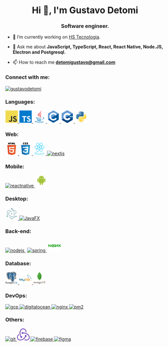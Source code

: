 <h1 align="center">Hi 👋, I'm Gustavo Detomi</h1>
<h3 align="center">Software engineer.</h3>

- 🔭 I’m currently working on [HS Tecnologia](https://hstecnologia.com.br/).

- 💬 Ask me about **JavaScript, TypeScript, React, React Native, Node.JS, Electron and Postgresql.**

- 📫 How to reach me **detomigustavo@gmail.com**

<h3 align="left">Connect with me:</h3>
<p align="left">
<a href="https://linkedin.com/in/gustavodetomi" target="blank"><img align="center" src="https://raw.githubusercontent.com/rahuldkjain/github-profile-readme-generator/master/src/images/icons/Social/linked-in-alt.svg" alt="gustavodetomi" height="30" width="40" /></a>
</p>

<h3 align="left">Languages:</h3>
<p align="left"> 

<a href="https://developer.mozilla.org/en-US/docs/Web/JavaScript" target="_blank">  
    <img src="https://raw.githubusercontent.com/devicons/devicon/master/icons/javascript/javascript-original.svg" alt="javascript" width="40" height="40"/> 
</a> 

<a href="https://www.typescriptlang.org/" target="_blank"> 
    <img src="https://raw.githubusercontent.com/devicons/devicon/master/icons/typescript/typescript-original.svg" alt="typescript" width="40" height="40"/> 
</a> 

<a href="https://www.java.com" target="_blank"> 
    <img src="https://raw.githubusercontent.com/devicons/devicon/master/icons/java/java-original.svg" alt="java" width="40" height="40"/> 
</a> 

<a href="https://www.cprogramming.com/" target="_blank"> 
    <img src="https://raw.githubusercontent.com/devicons/devicon/master/icons/c/c-original.svg" alt="c" width="40" height="40"/> 
</a> 

<a href="https://www.w3schools.com/cpp/" target="_blank"> 
    <img src="https://raw.githubusercontent.com/devicons/devicon/master/icons/cplusplus/cplusplus-original.svg" alt="cplusplus" width="40" height="40"/> 
</a> 

<a href="https://www.python.org" target="_blank"> 
    <img src="https://raw.githubusercontent.com/devicons/devicon/master/icons/python/python-original.svg" alt="python" width="40" height="40"/> 
</a>

</p>

<h3 align="left">Web:</h3>
<p align="left"> 

<a href="https://www.w3.org/html/" target="_blank"> 
    <img src="https://raw.githubusercontent.com/devicons/devicon/master/icons/html5/html5-original-wordmark.svg" alt="html5" width="40" height="40"/> 
</a> 

<a href="https://www.w3schools.com/css/" target="_blank"> 
    <img src="https://raw.githubusercontent.com/devicons/devicon/master/icons/css3/css3-original-wordmark.svg" alt="css3" width="40" height="40"/> 
</a>

<a href="https://reactjs.org/" target="_blank"> 

<img src="https://raw.githubusercontent.com/devicons/devicon/master/icons/react/react-original-wordmark.svg" alt="react" width="40" height="40"/> 

</a>
<a href="https://nextjs.org/" target="_blank"> 

<img src="https://i18nexus.com/_next/static/media/nextjs.e54be70c.svg" alt="nextjs" width="40" height="40"/> 

</a>
</p>

<h3 align="left">Mobile:</h3>
<p align="left"> 

<a href="https://reactnative.dev/" target="_blank"> 
    <img src="https://reactnative.dev/img/header_logo.svg" alt="reactnative" width="40" height="40"/> 
</a> 

<a href="https://developer.android.com" target="_blank"> 
    <img src="https://raw.githubusercontent.com/devicons/devicon/master/icons/android/android-original-wordmark.svg" alt="android" width="40" height="40"/> 
</a>

</p>

<h3 align="left">Desktop:</h3>
<p align="left"> 

<a href="https://www.electronjs.org" target="_blank"> 
    <img src="https://raw.githubusercontent.com/devicons/devicon/master/icons/electron/electron-original.svg" alt="electron" width="40" height="40"/> 
</a>

<a href="https://openjfx.io/" target="_blank"> 
    <img src="https://upload.wikimedia.org//wikipedia/en/thumb/c/cc/JavaFX_Logo.png/220px-JavaFX_Logo.png" alt="JavaFX" width="95" height="40"/> 
</a>

<!-- <a href="https://www.gtk.org/" target="_blank"> 
    <img src="https://upload.wikimedia.org/wikipedia/commons/7/71/GTK_logo.svg" alt="gtk" width="40" height="40"/> 
</a>  -->

</p>

<h3 align="left">Back-end:</h3>
<p align="left"> 

<a href="https://nodejs.org" target="_blank"> 
    <img src="https://nodejs.org/static/images/logo.svg" alt="nodejs" width="50" height="50"/> 
</a> 

<a href="https://spring.io/" target="_blank"> 
    <img src="https://www.vectorlogo.zone/logos/springio/springio-icon.svg" alt="spring" style="margin-left: 5px;" width="40" height="40"/> 
</a> 

<a href="https://www.nginx.com" target="_blank"> 
    <img src="https://raw.githubusercontent.com/devicons/devicon/master/icons/nginx/nginx-original.svg" style="margin-left: 5px;" alt="nginx" width="40" height="40"/> 
</a> 
    
</p>

<h3 align="left">Database:</h3>
<p align="left"> 

<a href="https://www.postgresql.org" target="_blank"> 
    <img src="https://raw.githubusercontent.com/devicons/devicon/master/icons/postgresql/postgresql-original-wordmark.svg" alt="postgresql" width="40" height="40"/> 
</a> 

<a href="https://www.mysql.com/" target="_blank"> 
    <img src="https://raw.githubusercontent.com/devicons/devicon/master/icons/mysql/mysql-original-wordmark.svg" alt="mysql" width="40" height="40"/> 
</a> 

<a href="https://www.mongodb.com/" target="_blank"> 
    <img src="https://raw.githubusercontent.com/devicons/devicon/master/icons/mongodb/mongodb-original-wordmark.svg" alt="mongodb" width="40" height="40"/> 
</a> 

</p>

<h3 align="left">DevOps:</h3>
<p align="left"> 

<a href="https://cloud.google.com" target="_blank"> 
    <img src="https://www.vectorlogo.zone/logos/google_cloud/google_cloud-icon.svg" alt="gcp" width="40" height="40"/> 
</a> 
<a href="https://www.digitalocean.com/" rel="noreferrer" target="_blank"> 
    <img src="https://gustavodetomi.com.br/assets/digital_ocean.svg" alt="digitalocean" width="40" height="40"> 
</a> 
<a href="https://www.nginx.com/" rel="noreferrer" target="_blank"> 
    <img src="https://gustavodetomi.com.br/assets/nginx-original.svg" alt="nginx" width="40" height="40"> 
</a> 
<a href="https://pm2.keymetrics.io/" rel="noreferrer" target="_blank"  > 
    <img src="https://gustavodetomi.com.br/assets/pm2.svg" alt="pm2" width="40" height="40"> 
</a> 
</p>

<h3 align="left">Others:</h3>
<p align="left"> 

<a href="https://git-scm.com/" target="_blank"> 
    <img src="https://www.vectorlogo.zone/logos/git-scm/git-scm-icon.svg" alt="git" width="40" height="40"/> 
</a> 

<a href="https://redux.js.org" target="_blank"> 
    <img src="https://raw.githubusercontent.com/devicons/devicon/master/icons/redux/redux-original.svg" alt="redux" width="40" height="40"/> 
</a> 

<a href="https://firebase.google.com/" target="_blank"> 
    <img src="https://www.vectorlogo.zone/logos/firebase/firebase-icon.svg" alt="firebase" width="40" height="40"/> 
</a>

<a href="https://www.figma.com/" target="_blank"> 
    <img src="https://www.vectorlogo.zone/logos/figma/figma-icon.svg" alt="figma" width="40" height="40"/>
</a>

</p>
